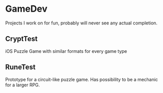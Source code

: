 # GameDev

Projects I work on for fun, probably will never see any actual completion.

## CryptTest

iOS Puzzle Game with similar formats for every game type

## RuneTest

Prototype for a circuit-like puzzle game. Has possibility to be a mechanic for a larger RPG.